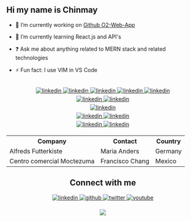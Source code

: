<!--
### Hi there 👋
**codechini/codechini** is a ✨ _special_ ✨ repository because its `README.md` (this file) appears on your GitHub profile.

Here are some ideas to get you started:
- 🔭 I’m currently working on ...
- 🌱 I’m currently learning ...
- 👯 I’m looking to collaborate on ...
- 🤔 I’m looking for help with ...
- 💬 Ask me about ...
- 📫 How to reach me: ...
- 😄 Pronouns: ...
- ⚡ Fun fact: ...
-->
## Hi my name is Chinmay

- 🔭 I’m currently working on [Github O2-Web-App](https://github.com/codechini/O2-Web-App)  
  

- 🌱 I’m currently learning React.js and API's
  

- ❓ Ask me about anything related to MERN stack and related technologies  
  

- ⚡ Fun fact: I use VIM in VS Code
<br>
<div align=center>
<a href="" target="_blank">
<img src=https://img.shields.io/badge/html5-%23E34F26.svg?style=for-the-badge&logo=html5&logoColor=white alt=linkedin style="margin-bottom: 5px;" />
</a>
<a href="" target="_blank">
<img src=https://img.shields.io/badge/css3-%231572B6.svg?style=for-the-badge&logo=css3&logoColor=white alt=linkedin style="margin-bottom: 5px;" />
</a>
<a href="" target="_blank">
<img src=https://img.shields.io/badge/javascript-%23323330.svg?style=for-the-badge&logo=javascript&logoColor=%23F7DF1E alt=linkedin style="margin-bottom: 5px;" />
</a>
<a href="" target="_blank">
<img src=https://img.shields.io/badge/react-%2320232a.svg?style=for-the-badge&logo=react&logoColor=%2361DAFB alt=linkedin style="margin-bottom: 5px;" />
</a>
<a href="" target="_blank">
<img src=https://img.shields.io/badge/bootstrap-%238511FA.svg?style=for-the-badge&logo=bootstrap&logoColor=white alt=linkedin style="margin-bottom: 5px;" />
</a>
</div>
<div align=center>
<a href="" target="_blank">
<img src=https://img.shields.io/badge/node.js-6DA55F?style=for-the-badge&logo=node.js&logoColor=white alt=linkedin style="margin-bottom: 5px;" />
</a>
<a href="" target="_blank">
<img src=https://img.shields.io/badge/NPM-%23CB3837.svg?style=for-the-badge&logo=npm&logoColor=white alt=linkedin style="margin-bottom: 5px;" />
</a>
</div>
<div align=center>
<a href="" target="_blank">
<img src=https://img.shields.io/badge/figma-%23F24E1E.svg?style=for-the-badge&logo=figma&logoColor=white alt=linkedin style="margin-bottom: 5px;" />
</a>
</div>
<div align=center>
<a href="" target="_blank">
<img src=https://img.shields.io/badge/Visual%20Studio%20Code-0078d7.svg?style=for-the-badge&logo=visual-studio-code&logoColor=white alt=linkedin style="margin-bottom: 5px;" />
</a>
<a href="" target="_blank">
<img src=https://img.shields.io/badge/VIM-%2311AB00.svg?style=for-the-badge&logo=vim&logoColor=white alt=linkedin style="margin-bottom: 5px;" />
</a>
</div>
<div align=center>
<a href="" target="_blank">
<img src=https://img.shields.io/badge/Firebase-039BE5?style=for-the-badge&logo=Firebase&logoColor=white alt=linkedin style="margin-bottom: 5px;" />
</a>
<a href="" target="_blank">
<img src=https://img.shields.io/badge/netlify-%23000000.svg?style=for-the-badge&logo=netlify&logoColor=#00C7B7 alt=linkedin style="margin-bottom: 5px;" />
</a>
</div>
<div align=center>
<table>
  <tr>
    <th>Company</th>
    <th>Contact</th>
    <th>Country</th>
  </tr>
  <tr>
    <td>Alfreds Futterkiste</td>
    <td>Maria Anders</td>
    <td>Germany</td>
  </tr>
  <tr>
    <td>Centro comercial Moctezuma</td>
    <td>Francisco Chang</td>
    <td>Mexico</td>
  </tr>
</table>
</div>
<div align="center">
  <h2>Connect with me</h2>
<a href="https://www.linkedin.com/in/chinmayarangath/" target="_blank">
<img src=https://img.shields.io/badge/linkedin-%231E77B5.svg?&style=for-the-badge&logo=linkedin&logoColor=white alt=linkedin style="margin-bottom: 5px;" />
</a>
<a href="https://github.com/codechini" target="_blank">
<img src=https://img.shields.io/badge/github-%2324292e.svg?&style=for-the-badge&logo=github&logoColor=white alt=github style="margin-bottom: 5px;" />
</a>
<a href="https://twitter.com/picklesbread" target="_blank">
<img src=https://img.shields.io/badge/twitter-%2300acee.svg?&style=for-the-badge&logo=twitter&logoColor=white alt=twitter style="margin-bottom: 5px;" />
</a>
<a href="https://www.youtube.com/user/https://www.youtube.com/@codechini/playlists" target="_blank">
<img src=https://img.shields.io/badge/youtube-%23EE4831.svg?&style=for-the-badge&logo=youtube&logoColor=white alt=youtube style="margin-bottom: 5px;" />
</a>  
</div>  
<br>
<div align="center">
<img src="https://komarev.com/ghpvc/?username=codechini&&style=flat-square" align="center" />
</div>  
